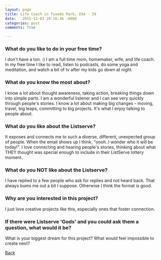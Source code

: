 ```yaml
---
layout: page
title: Life Coach in Tuxedo Park, USA - 39
date:   2015-12-03 20:16:36 -0800
categories: post
comments: True

---
```


### What do you like to do in your free time?
<p>I don't have a ton. :) I am a full time mom, homemaker, wife, and life coach. In my free time I like to read, listen to podcasts, do some yoga and meditation, and watch a bit of tv after my kids go down at night.</p>

### What do you know the most about?
<p>I know a lot about thought awareness, taking action, breaking things down into simple parts. I am a wonderful listener and I can see very quickly through people's stories. I know a lot about making big changes - moving, travel, big leaps, committing to big projects. It's what I enjoy talking to people about.</p>

### What do you like about the Listserve?
<p>It exposes and connects me to such a diverse, different, unexpected group of people. When the email shows up I think, "oooh..I wonder who it will be today!". I love connecting and hearing people's stories, thinking about what THEY thought was special enough to include in their ListServe lottery moment.</p>

### What do you NOT like about the Listserve?
<p>I have replied to a few people who ask for replies and not heard back. That always bums me out a bit I suppose. Otherwise I think the format is good.</p>

### Why are you interested in this project?
<p>I just love creative projects like this, especially ones that foster connection.</p>

### If there were Listserve 'Gods' and you could ask them a question, what would it be?
<p>What is your biggest dream for this project? What would feel impossible to create next?</p>

[Back][1]

[1]: /responders/all